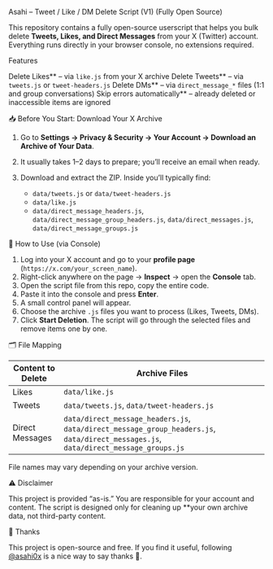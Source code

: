 Asahi – Tweet / Like / DM Delete Script (V1) (Fully Open Source)

This repository contains a fully open-source userscript that helps you bulk delete **Tweets, Likes, and Direct Messages** from your X (Twitter) account. Everything runs directly in your browser console, no extensions required.

Features

Delete Likes** – via `like.js` from your X archive
Delete Tweets** – via `tweets.js` or `tweet-headers.js`
Delete DMs** – via `direct_message_*` files (1:1 and group conversations)
Skip errors automatically** – already deleted or inaccessible items are ignored

📥 Before You Start: Download Your X Archive

1. Go to **Settings → Privacy & Security → Your Account → Download an Archive of Your Data**.
2. It usually takes 1–2 days to prepare; you’ll receive an email when ready.
3. Download and extract the ZIP. Inside you’ll typically find:

   * `data/tweets.js` or `data/tweet-headers.js`
   * `data/like.js`
   * `data/direct_message_headers.js`, `data/direct_message_group_headers.js`, `data/direct_messages.js`, `data/direct_message_groups.js`

🚀 How to Use (via Console)

1. Log into your X account and go to your **profile page** (`https://x.com/your_screen_name`).
2. Right-click anywhere on the page → **Inspect** → open the **Console** tab.
3. Open the script file from this repo, copy the entire code.
4. Paste it into the console and press **Enter**.
5. A small control panel will appear.
6. Choose the archive `.js` files you want to process (Likes, Tweets, DMs).
7. Click **Start Deletion**. The script will go through the selected files and remove items one by one.

🗂 File Mapping

| Content to Delete | Archive Files                                                                                                                        |
| ----------------- | ------------------------------------------------------------------------------------------------------------------------------------ |
| Likes             | `data/like.js`                                                                                                                       |
| Tweets            | `data/tweets.js`, `data/tweet-headers.js`                                                                                            |
| Direct Messages   | `data/direct_message_headers.js`, `data/direct_message_group_headers.js`, `data/direct_messages.js`, `data/direct_message_groups.js` |

File names may vary depending on your archive version.

⚠️ Disclaimer

This project is provided “as-is.” You are responsible for your account and content.
The script is designed only for cleaning up **your own archive data, not third-party content.


💜 Thanks

This project is open-source and free.
If you find it useful, following [@asahi0x](https://x.com/asahi0x) is a nice way to say thanks 💜.


